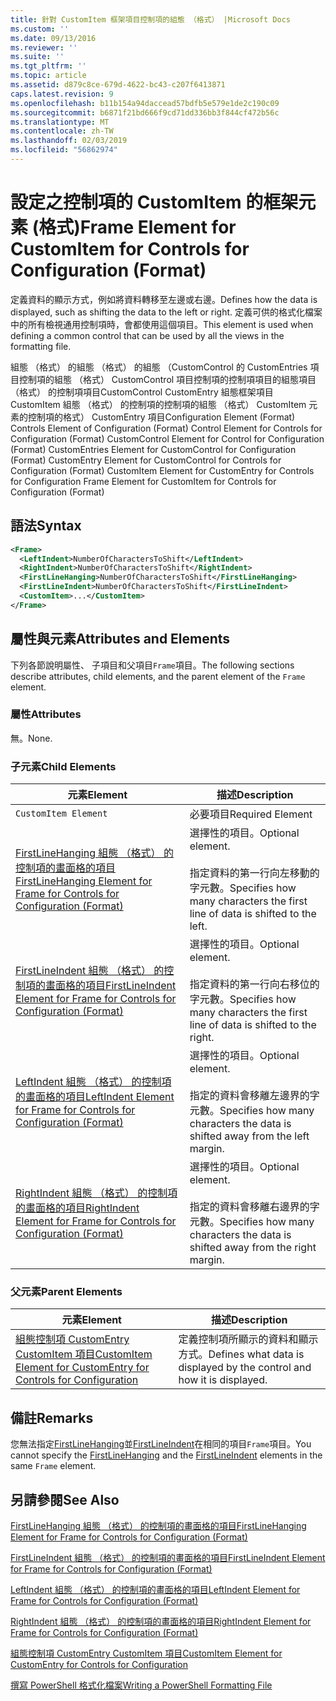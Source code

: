 ```yaml
---
title: 針對 CustomItem 框架項目控制項的組態 （格式） |Microsoft Docs
ms.custom: ''
ms.date: 09/13/2016
ms.reviewer: ''
ms.suite: ''
ms.tgt_pltfrm: ''
ms.topic: article
ms.assetid: d879c8ce-679d-4622-bc43-c207f6413871
caps.latest.revision: 9
ms.openlocfilehash: b11b154a94daccead57bdfb5e579e1de2c190c09
ms.sourcegitcommit: b6871f21bd666f9cd71dd336bb3f844cf472b56c
ms.translationtype: MT
ms.contentlocale: zh-TW
ms.lasthandoff: 02/03/2019
ms.locfileid: "56862974"
---
```

# <a name="frame-element-for-customitem-for-controls-for-configuration-format"></a><span data-ttu-id="e5389-102">設定之控制項的 CustomItem 的框架元素 (格式)</span><span class="sxs-lookup"><span data-stu-id="e5389-102">Frame Element for CustomItem for Controls for Configuration (Format)</span></span>

<span data-ttu-id="e5389-103">定義資料的顯示方式，例如將資料轉移至左邊或右邊。</span><span class="sxs-lookup"><span data-stu-id="e5389-103">Defines how the data is displayed, such as shifting the data to the left or right.</span></span> <span data-ttu-id="e5389-104">定義可供的格式化檔案中的所有檢視通用控制項時，會都使用這個項目。</span><span class="sxs-lookup"><span data-stu-id="e5389-104">This element is used when defining a common control that can be used by all the views in the formatting file.</span></span>

<span data-ttu-id="e5389-105">組態 （格式） 的組態 （格式） 的組態 （CustomControl 的 CustomEntries 項目控制項的組態 （格式） CustomControl 項目控制項的控制項項目的組態項目 （格式） 的控制項項目CustomControl CustomEntry 組態框架項目 CustomItem 組態 （格式） 的控制項的控制項的組態 （格式） CustomItem 元素的控制項的格式） CustomEntry 項目</span><span class="sxs-lookup"><span data-stu-id="e5389-105">Configuration Element (Format) Controls Element of Configuration (Format) Control Element for Controls for Configuration (Format) CustomControl Element for Control for Configuration (Format) CustomEntries Element for CustomControl for Configuration (Format) CustomEntry Element for CustomControl for Controls for Configuration (Format) CustomItem Element for CustomEntry for Controls for Configuration Frame Element for CustomItem for Controls for Configuration (Format)</span></span>

## <a name="syntax"></a><span data-ttu-id="e5389-106">語法</span><span class="sxs-lookup"><span data-stu-id="e5389-106">Syntax</span></span>

```xml
<Frame>
  <LeftIndent>NumberOfCharactersToShift</LeftIndent>
  <RightIndent>NumberOfCharactersToShift</RightIndent>
  <FirstLineHanging>NumberOfCharactersToShift</FirstLineHanging>
  <FirstLineIndent>NumberOfCharactersToShift</FirstLineIndent>
  <CustomItem>...</CustomItem>
</Frame>
```

## <a name="attributes-and-elements"></a><span data-ttu-id="e5389-107">屬性與元素</span><span class="sxs-lookup"><span data-stu-id="e5389-107">Attributes and Elements</span></span>

<span data-ttu-id="e5389-108">下列各節說明屬性、 子項目和父項目`Frame`項目。</span><span class="sxs-lookup"><span data-stu-id="e5389-108">The following sections describe attributes, child elements, and the parent element of the `Frame` element.</span></span>

### <a name="attributes"></a><span data-ttu-id="e5389-109">屬性</span><span class="sxs-lookup"><span data-stu-id="e5389-109">Attributes</span></span>

<span data-ttu-id="e5389-110">無。</span><span class="sxs-lookup"><span data-stu-id="e5389-110">None.</span></span>

### <a name="child-elements"></a><span data-ttu-id="e5389-111">子元素</span><span class="sxs-lookup"><span data-stu-id="e5389-111">Child Elements</span></span>

|<span data-ttu-id="e5389-112">元素</span><span class="sxs-lookup"><span data-stu-id="e5389-112">Element</span></span>|<span data-ttu-id="e5389-113">描述</span><span class="sxs-lookup"><span data-stu-id="e5389-113">Description</span></span>|
|-------------|-----------------|
|`CustomItem Element`|<span data-ttu-id="e5389-114">必要項目</span><span class="sxs-lookup"><span data-stu-id="e5389-114">Required Element</span></span>|
|[<span data-ttu-id="e5389-115">FirstLineHanging 組態 （格式） 的控制項的畫面格的項目</span><span class="sxs-lookup"><span data-stu-id="e5389-115">FirstLineHanging Element for Frame for Controls for Configuration (Format)</span></span>](./firstlinehanging-element-for-frame-for-controls-for-configuration-format.md)|<span data-ttu-id="e5389-116">選擇性的項目。</span><span class="sxs-lookup"><span data-stu-id="e5389-116">Optional element.</span></span><br /><br /> <span data-ttu-id="e5389-117">指定資料的第一行向左移動的字元數。</span><span class="sxs-lookup"><span data-stu-id="e5389-117">Specifies how many characters the first line of data is shifted to the left.</span></span>|
|[<span data-ttu-id="e5389-118">FirstLineIndent 組態 （格式） 的控制項的畫面格的項目</span><span class="sxs-lookup"><span data-stu-id="e5389-118">FirstLineIndent Element for Frame for Controls for Configuration (Format)</span></span>](./firstlineindent-element-for-frame-for-controls-for-configuration-format.md)|<span data-ttu-id="e5389-119">選擇性的項目。</span><span class="sxs-lookup"><span data-stu-id="e5389-119">Optional element.</span></span><br /><br /> <span data-ttu-id="e5389-120">指定資料的第一行向右移位的字元數。</span><span class="sxs-lookup"><span data-stu-id="e5389-120">Specifies how many characters the first line of data is shifted to the right.</span></span>|
|[<span data-ttu-id="e5389-121">LeftIndent 組態 （格式） 的控制項的畫面格的項目</span><span class="sxs-lookup"><span data-stu-id="e5389-121">LeftIndent Element for Frame for Controls for Configuration (Format)</span></span>](./leftindent-element-for-frame-for-controls-for-configuration-format.md)|<span data-ttu-id="e5389-122">選擇性的項目。</span><span class="sxs-lookup"><span data-stu-id="e5389-122">Optional element.</span></span><br /><br /> <span data-ttu-id="e5389-123">指定的資料會移離左邊界的字元數。</span><span class="sxs-lookup"><span data-stu-id="e5389-123">Specifies how many characters the data is shifted away from the left margin.</span></span>|
|[<span data-ttu-id="e5389-124">RightIndent 組態 （格式） 的控制項的畫面格的項目</span><span class="sxs-lookup"><span data-stu-id="e5389-124">RightIndent Element for Frame for Controls for Configuration (Format)</span></span>](./rightindent-element-for-frame-for-controls-for-configuration-format.md)|<span data-ttu-id="e5389-125">選擇性的項目。</span><span class="sxs-lookup"><span data-stu-id="e5389-125">Optional element.</span></span><br /><br /> <span data-ttu-id="e5389-126">指定的資料會移離右邊界的字元數。</span><span class="sxs-lookup"><span data-stu-id="e5389-126">Specifies how many characters the data is shifted away from the right margin.</span></span>|

### <a name="parent-elements"></a><span data-ttu-id="e5389-127">父元素</span><span class="sxs-lookup"><span data-stu-id="e5389-127">Parent Elements</span></span>

|<span data-ttu-id="e5389-128">元素</span><span class="sxs-lookup"><span data-stu-id="e5389-128">Element</span></span>|<span data-ttu-id="e5389-129">描述</span><span class="sxs-lookup"><span data-stu-id="e5389-129">Description</span></span>|
|-------------|-----------------|
|[<span data-ttu-id="e5389-130">組態控制項 CustomEntry CustomItem 項目</span><span class="sxs-lookup"><span data-stu-id="e5389-130">CustomItem Element for CustomEntry for Controls for Configuration</span></span>](./customitem-element-for-customentry-for-controls-for-configuration-format.md)|<span data-ttu-id="e5389-131">定義控制項所顯示的資料和顯示方式。</span><span class="sxs-lookup"><span data-stu-id="e5389-131">Defines what data is displayed by the control and how it is displayed.</span></span>|

## <a name="remarks"></a><span data-ttu-id="e5389-132">備註</span><span class="sxs-lookup"><span data-stu-id="e5389-132">Remarks</span></span>

<span data-ttu-id="e5389-133">您無法指定[FirstLineHanging](./firstlinehanging-element-for-frame-for-controls-for-configuration-format.md)並[FirstLineIndent](./firstlineindent-element-for-frame-for-controls-for-configuration-format.md)在相同的項目`Frame`項目。</span><span class="sxs-lookup"><span data-stu-id="e5389-133">You cannot specify the [FirstLineHanging](./firstlinehanging-element-for-frame-for-controls-for-configuration-format.md) and the [FirstLineIndent](./firstlineindent-element-for-frame-for-controls-for-configuration-format.md) elements in the same `Frame` element.</span></span>

## <a name="see-also"></a><span data-ttu-id="e5389-134">另請參閱</span><span class="sxs-lookup"><span data-stu-id="e5389-134">See Also</span></span>

[<span data-ttu-id="e5389-135">FirstLineHanging 組態 （格式） 的控制項的畫面格的項目</span><span class="sxs-lookup"><span data-stu-id="e5389-135">FirstLineHanging Element for Frame for Controls for Configuration (Format)</span></span>](./firstlinehanging-element-for-frame-for-controls-for-configuration-format.md)

[<span data-ttu-id="e5389-136">FirstLineIndent 組態 （格式） 的控制項的畫面格的項目</span><span class="sxs-lookup"><span data-stu-id="e5389-136">FirstLineIndent Element for Frame for Controls for Configuration (Format)</span></span>](./firstlineindent-element-for-frame-for-controls-for-configuration-format.md)

[<span data-ttu-id="e5389-137">LeftIndent 組態 （格式） 的控制項的畫面格的項目</span><span class="sxs-lookup"><span data-stu-id="e5389-137">LeftIndent Element for Frame for Controls for Configuration (Format)</span></span>](./leftindent-element-for-frame-for-controls-for-configuration-format.md)

[<span data-ttu-id="e5389-138">RightIndent 組態 （格式） 的控制項的畫面格的項目</span><span class="sxs-lookup"><span data-stu-id="e5389-138">RightIndent Element for Frame for Controls for Configuration (Format)</span></span>](./rightindent-element-for-frame-for-controls-for-configuration-format.md)

[<span data-ttu-id="e5389-139">組態控制項 CustomEntry CustomItem 項目</span><span class="sxs-lookup"><span data-stu-id="e5389-139">CustomItem Element for CustomEntry for Controls for Configuration</span></span>](./customitem-element-for-customentry-for-controls-for-configuration-format.md)

[<span data-ttu-id="e5389-140">撰寫 PowerShell 格式化檔案</span><span class="sxs-lookup"><span data-stu-id="e5389-140">Writing a PowerShell Formatting File</span></span>](./writing-a-powershell-formatting-file.md)
